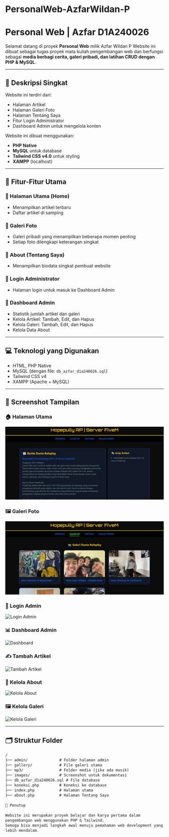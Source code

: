 # PersonalWeb-AzfarWildan-P
# Personal Web | Azfar D1A240026

Selamat datang di proyek **Personal Web** milik Azfar Wildan P
Website ini dibuat sebagai tugas proyek mata kuliah pengembangan web dan berfungsi sebagai **media berbagi cerita, galeri pribadi, dan latihan CRUD dengan PHP & MySQL**.

---

## 📌 Deskripsi Singkat

Website ini terdiri dari:
- Halaman Artikel
- Halaman Galeri Foto
- Halaman Tentang Saya
- Fitur Login Administrator
- Dashboard Admin untuk mengelola konten

Website ini dibuat menggunakan:
- **PHP Native**
- **MySQL** untuk database
- **Tailwind CSS v4.0** untuk styling
- **XAMPP** (localhost)

---

## 🎯 Fitur-Fitur Utama

### 🔸 Halaman Utama (Home)
- Menampilkan artikel terbaru
- Daftar artikel di samping

### 🔸 Galeri Foto
- Galeri pribadi yang menampilkan beberapa momen penting
- Setiap foto dilengkapi keterangan singkat

### 🔸 About (Tentang Saya)
- Menampilkan biodata singkat pembuat website

### 🔸 Login Administrator
- Halaman login untuk masuk ke Dashboard Admin

### 🔸 Dashboard Admin
- Statistik jumlah artikel dan galeri
- Kelola Artikel: Tambah, Edit, dan Hapus
- Kelola Galeri: Tambah, Edit, dan Hapus
- Kelola Data About

---

## 💻 Teknologi yang Digunakan
- HTML, PHP Native
- MySQL (dengan file: `db_azfar_d1a240026.sql`)
- Tailwind CSS v4
- XAMPP (Apache + MySQL)

---

## 📸 Screenshot Tampilan

### 🏠 Halaman Utama
![Halaman Utama](Screenshot/Beranda.png)

### 🖼️ Galeri Foto
![Galeri](Screenshot/Gallery.png)

### 🔐 Login Admin
![Login Admin](images/login.png)

### 📊 Dashboard Admin
![Dashboard](images/dashboard.png)

### ✍️ Tambah Artikel
![Tambah Artikel](images/tambah_artikel.png)

### 🔧 Kelola About
![Kelola About](images/about_admin.png)

### 🖼️ Kelola Galeri
![Kelola Galeri](images/kelola_galeri.png)

---

## 🗂️ Struktur Folder
```plaintext
/
├── admin/              # Folder halaman admin
├── gallery/            # File galeri utama
├── mp3/                # Folder media (jika ada musik)
├── images/             # Screenshot untuk dokumentasi
├── db_azfar_d1a240026.sql # File database
├── koneksi.php         # Koneksi ke database
├── index.php           # Halaman utama
├── about.php           # Halaman Tentang Saya

🙌 Penutup

Website ini merupakan proyek belajar dan karya pertama dalam pengembangan web menggunakan PHP & Tailwind.
Semoga bisa menjadi langkah awal menuju pemahaman web development yang lebih mendalam.
